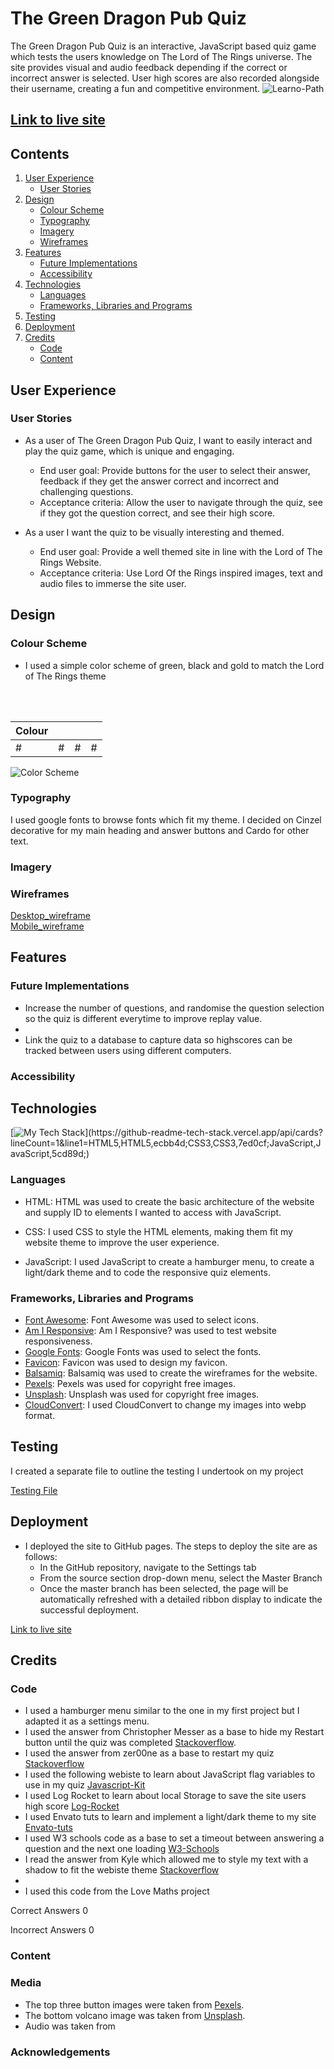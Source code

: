 # The Green Dragon Pub Quiz
The Green Dragon Pub Quiz is an interactive, JavaScript based quiz game which tests the users knowledge on The Lord of The Rings universe. The site provides visual and audio feedback depending if the correct or incorrect answer is selected. User high scores are also recorded alongside their username, creating a fun and competitive environment. 
![Learno-Path](./testing/images/responsive.png)

## [Link to live site](https://ktc96.github.io/TheGreenDragonPubQuiz/)

## Contents

1. [User Experience](#user-experience)
   * [User Stories](#user-stories)
2. [Design](#design)
   * [Colour Scheme](#colour-scheme)
   * [Typography](#typography)
   * [Imagery](#imagery)
   * [Wireframes](#wireframes)
3. [Features](#features)
   * [Future Implementations](#future-implementations)
   * [Accessibility](#accessibility)
4. [Technologies](#technologies)
   * [Languages](#languages)
   * [Frameworks, Libraries and Programs](#frameworks-libraries-and-programs)
5. [Testing](#testing)
6. [Deployment](#deployment)
7. [Credits](#credits)
   * [Code](#code)
   * [Content](#c)


## User Experience



### User Stories




* As a user of The Green Dragon Pub Quiz, I want to easily interact and play the quiz game, which is unique and engaging.
   * End user goal: Provide buttons for the user to select their answer, feedback if they get the answer correct and incorrect and challenging questions.
   * Acceptance criteria: Allow the user to navigate through the quiz, see if they got the question correct, and see their high score.
 
* As a user I want the quiz to be visually interesting and themed.
   * End user goal: Provide a well themed site in line with the Lord of The Rings Website.
   * Acceptance criteria: Use Lord Of the Rings inspired images, text and audio files to immerse the site user. 

  
     


## Design

### Colour Scheme
* I used a simple color scheme of green, black and gold to match the Lord of The Rings theme
<br>
<br>

|Colour        |                |            |           | 
| :-------     |    :--------:  |   -------: |  -------: | 
| #      | #     | #  | #  | 

![Color Scheme](./assets/images/color-scheme.png)

### Typography

 I used google fonts to browse fonts which fit my theme. I  decided on Cinzel decorative for my main heading and answer buttons and Cardo for other text.


### Imagery

### Wireframes



[Desktop_wireframe](./wireframes/)
<br>
[Mobile_wireframe](./wireframes/)
<br>



## Features


   

### Future Implementations

   * Increase the number of questions, and randomise the question selection so the quiz is different everytime to improve replay value. 
   * 
   * Link the quiz to a database to capture data so highscores can be tracked between users using different computers.

### Accessibility

## Technologies

[![My Tech Stack](https://github-readme-tech-stack.vercel.app/api/cards?lineCount=1&line1=HTML5,HTML5,ecbb4d;CSS3,CSS3,7ed0cf;JavaScript,JavaScript,5cd89d;)](https://github-readme-tech-stack.vercel.app/api/cards?lineCount=1&line1=HTML5,HTML5,ecbb4d;CSS3,CSS3,7ed0cf;JavaScript,JavaScript,5cd89d;)

### Languages

* HTML: HTML was used to create the basic architecture of the website and supply ID to elements I wanted to access with JavaScript.

* CSS: I used CSS to style the HTML elements, making them fit my website theme to improve the user experience.

* JavaScript: I used JavaScript to create a hamburger menu, to create a light/dark theme and to code the responsive quiz elements.

### Frameworks, Libraries and Programs

* [Font Awesome](https://fontawesome.com/): Font Awesome was used to select icons.
* [Am I Responsive](https://ui.dev/amiresponsive): Am I Responsive? was used to test website responsiveness.
* [Google Fonts](https://fonts.google.com/): Google Fonts was used to select the fonts.
* [Favicon](https://www.favicon.cc/): Favicon was used to design my favicon. 
* [Balsamiq](https://balsamiq.com/wireframes/?gclid=Cj0KCQiApKagBhC1ARIsAFc7Mc5DZfV_5VpnNDQFIuz5lMZ2IXecFdf7tkETd3vavZImeCymee0FHvQaAmZHEALw_wcB): Balsamiq was used to create the wireframes for the website. 
* [Pexels](https://www.pexels.com/): Pexels was used for copyright free images.
* [Unsplash](https://unsplash.com/): Unsplash was used for copyright free images.
* [CloudConvert](https://cloudconvert.com/): I used CloudConvert to change my images into webp format.



## Testing

I created a separate file to outline the testing I undertook on my project 

[Testing File](./testing/TESTING.md)


## Deployment

* I deployed the site to GitHub pages. The steps to deploy the site are as follows:
   * In the GitHub repository, navigate to the Settings tab
   * From the source section drop-down menu, select the Master Branch
   * Once the master branch has been selected, the page will be automatically refreshed with a detailed ribbon display to indicate the successful deployment.

[Link to live site](https://ktc96.github.io/project-one/)

## Credits

### Code
* I used a hamburger menu similar to the one in my first project but I adapted it as a settings menu.
* I used the answer from Christopher Messer as a base to hide my Restart button until the quiz was completed  [Stackoverflow]( https://stackoverflow.com/questions/45602167/make-html-div-with-display-none-visible-again-loading-image-before-li).
* I used the answer from zer00ne as a base to restart my quiz [Stackoverflow](https://stackoverflow.com/questions/40371972/resetting-a-quiz-with-reset-button)
* I used the following webiste to learn about JavaScript flag variables to use in my quiz [Javascript-Kit](http://www.javascriptkit.com/javatutors/valid2.shtml)
* I used Log Rocket to learn about local Storage to save the site users high score [Log-Rocket](https://blog.logrocket.com/localstorage-javascript-complete-guide/#storing-data-browser-with-localstorage)
* I used Envato tuts to learn and implement a light/dark theme to my site [Envato-tuts](https://webdesign.tutsplus.com/tutorials/color-schemes-with-css-variables-and-javascript--cms-36989)
* I used W3 schools code as a base to set a timeout between answering a question and the next one loading [W3-Schools](https://www.w3schools.com/jsref/met_win_settimeout.asp)
* I read the answer from Kyle which allowed me to style my text with a shadow to fit the webiste theme [Stackoverflow](https://stackoverflow.com/questions/4919076/outline-effect-to-text)
* 
* I used this code from the Love Maths project

<div class="score-area">
            <p class="scores">Correct Answers <span id="score">0</span></p>
            <p class="scores">Incorrect Answers <span id="incorrect">0</span></p>
 </div>


### Content



### Media

* The top three button images were taken from [Pexels](https://www.pexels.com/).  
* The bottom volcano image was taken from  [Unsplash](https://unsplash.com/).
* Audio was taken from 



### Acknowledgements


